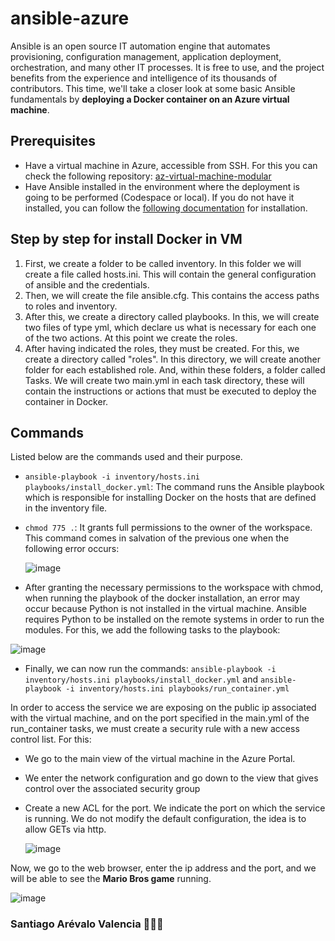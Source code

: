 # ansible-azure

Ansible is an open source IT automation engine that automates provisioning, configuration management, application deployment, orchestration, and many other IT processes. It is free to use, and the project benefits from the experience and intelligence of its thousands of contributors.
This time, we'll take a closer look at some basic Ansible fundamentals by **deploying a Docker container on an Azure virtual machine**.

## Prerequisites
- Have a virtual machine in Azure, accessible from SSH. For this you can check the following repository: [az-virtual-machine-modular](https://github.com/santiagoarevalo/az-virtual-machine-modular)
- Have Ansible installed in the environment where the deployment is going to be performed (Codespace or local). If you do not have it installed, you can follow the [following documentation](https://docs.ansible.com/ansible/latest/installation_guide/installation_distros.html) for installation.

## Step by step for install Docker in VM

1. First, we create a folder to be called inventory. In this folder we will create a file called hosts.ini. This will contain the general configuration of ansible and the credentials.
2. Then, we will create the file ansible.cfg. This contains the access paths to roles and inventory.
3. After this, we create a directory called playbooks. In this, we will create two files of type yml, which declare us what is necessary for each one of the two actions. At this point we create the roles.
4. After having indicated the roles, they must be created. For this, we create a directory called "roles". In this directory, we will create another folder for each established role. And, within these folders, a folder called Tasks. We will create two main.yml in each task directory, these will contain the instructions or actions that must be executed to deploy the container in Docker.

## Commands

Listed below are the commands used and their purpose.

* ````ansible-playbook -i inventory/hosts.ini playbooks/install_docker.yml````: The command runs the Ansible playbook which is responsible for installing Docker on the hosts that are defined in the inventory file.
* ````chmod 775 .````: It grants full permissions to the owner of the workspace. This command comes in salvation of the previous one when the following error occurs:
  
  ![image](https://github.com/santiagoarevalo/ansible-azure/assets/71450411/90ebdb98-7b10-44d7-a0e7-62c66e383536)
* After granting the necessary permissions to the workspace with chmod, when running the playbook of the docker installation, an error may occur because Python is not installed in the virtual machine. Ansible requires Python to be installed on the remote systems in order to run the modules.
For this, we add the following tasks to the playbook:

![image](https://github.com/santiagoarevalo/ansible-azure/assets/71450411/91f010ea-97dd-4339-85dd-4c13846157d3)
* Finally, we can now run the commands: ````ansible-playbook -i inventory/hosts.ini playbooks/install_docker.yml```` and ````ansible-playbook -i inventory/hosts.ini playbooks/run_container.yml````

In order to access the service we are exposing on the public ip associated with the virtual machine, and on the port specified in the main.yml of the run_container tasks, we must create a security rule with a new access control list. For this:
- We go to the main view of the virtual machine in the Azure Portal.
- We enter the network configuration and go down to the view that gives control over the associated security group
- Create a new ACL for the port. We indicate the port on which the service is running. We do not modify the default configuration, the idea is to allow GETs via http.

  ![image](https://github.com/santiagoarevalo/ansible-azure/assets/71450411/064dfee4-cae4-4ed4-8f1b-1c0bbbf4fbc2)

Now, we go to the web browser, enter the ip address and the port, and we will be able to see the **Mario Bros game** running.

![image](https://github.com/santiagoarevalo/ansible-azure/assets/71450411/53045218-dceb-4967-9356-acb2077b34d9)

### Santiago Arévalo Valencia 👨🏽‍💻


